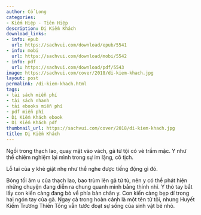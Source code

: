 ```yaml
---
author: Cổ Long
categories:
- Kiếm Hiệp - Tiên Hiệp
description: Dị Kiếm Khách
download_links:
- info: epub
  url: https://sachvui.com/download/epub/5541
- info: mobi
  url: https://sachvui.com/download/mobi/5542
- info: pdf
  url: https://sachvui.com/download/pdf/5543
image: https://sachvui.com/cover/2018/di-kiem-khach.jpg
layout: post
permalink: /di-kiem-khach.html
tags:
- tải sách miễn phí
- tải sách nhanh
- tải ebooks miễn phí
- pdf miễn phí
- Dị Kiếm Khách ebook
- Dị Kiếm Khách pdf
thumbnail_url: https://sachvui.com/cover/2018/di-kiem-khach.jpg
title: Dị Kiếm Khách
---
```


 <div class="item-desc text-justify"> <p>Ngồi trong thạch lao, quay mặt vào vách, gã tử tội có vẻ trầm mặc. Y như thể chiêm nghiệm lại mình trong sự im lặng, cô tịch. </p><p>Lỗ tai của y khẻ giật nhẹ như thể nghe được tiếng động gì đó. </p><p>Bóng tối âm u của thạch lao, bao trùm lên gã tử tù, nên y có thể phát hiện những chuyện đang diễn ra chung quanh mình bằng thính nhĩ. Y thò tay bắt lấy con kiến càng đang bò về phía bàn chân y. Con kiến càng bẹp dí trong hai ngón tay của gã. Ngay cả trong hoàn cảnh là một tên tử tội, nhưng Huyết Kiếm Trương Thiên Tống vẫn tước đoạt sự sống của sinh vật bé nhỏ.</p> </div>